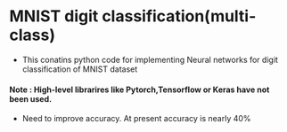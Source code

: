 # MNIST digit classification(multi-class)
* This conatins python code for implementing Neural networks for digit classification of MNIST dataset
#### Note : High-level librarires like Pytorch,Tensorflow or Keras have not been used.
* Need to improve accuracy.  At present accuracy is nearly 40%
